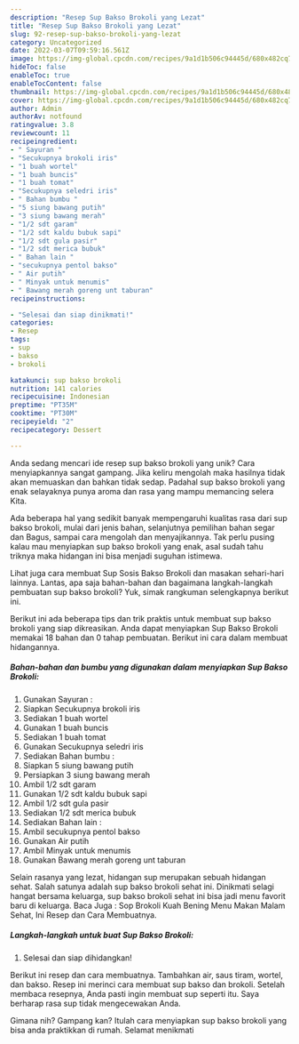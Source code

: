 ```yaml
---
description: "Resep Sup Bakso Brokoli yang Lezat"
title: "Resep Sup Bakso Brokoli yang Lezat"
slug: 92-resep-sup-bakso-brokoli-yang-lezat
category: Uncategorized
date: 2022-03-07T09:59:16.561Z
image: https://img-global.cpcdn.com/recipes/9a1d1b506c94445d/680x482cq70/sup-bakso-brokoli-foto-resep-utama.jpg
hideToc: false
enableToc: true
enableTocContent: false
thumbnail: https://img-global.cpcdn.com/recipes/9a1d1b506c94445d/680x482cq70/sup-bakso-brokoli-foto-resep-utama.jpg
cover: https://img-global.cpcdn.com/recipes/9a1d1b506c94445d/680x482cq70/sup-bakso-brokoli-foto-resep-utama.jpg
author: Admin
authorAv: notfound
ratingvalue: 3.8
reviewcount: 11
recipeingredient:
- " Sayuran "
- "Secukupnya brokoli iris"
- "1 buah wortel"
- "1 buah buncis"
- "1 buah tomat"
- "Secukupnya seledri iris"
- " Bahan bumbu "
- "5 siung bawang putih"
- "3 siung bawang merah"
- "1/2 sdt garam"
- "1/2 sdt kaldu bubuk sapi"
- "1/2 sdt gula pasir"
- "1/2 sdt merica bubuk"
- " Bahan lain "
- "secukupnya pentol bakso"
- " Air putih"
- " Minyak untuk menumis"
- " Bawang merah goreng unt taburan"
recipeinstructions:

- "Selesai dan siap dinikmati!"
categories:
- Resep
tags:
- sup
- bakso
- brokoli

katakunci: sup bakso brokoli 
nutrition: 141 calories
recipecuisine: Indonesian
preptime: "PT35M"
cooktime: "PT30M"
recipeyield: "2"
recipecategory: Dessert

---
```





Anda sedang mencari ide resep sup bakso brokoli yang unik? Cara menyiapkannya sangat gampang. Jika keliru mengolah maka hasilnya tidak akan memuaskan dan bahkan tidak sedap. Padahal sup bakso brokoli yang enak selayaknya punya aroma dan rasa yang mampu memancing selera Kita.





Ada beberapa hal yang sedikit banyak mempengaruhi kualitas rasa dari sup bakso brokoli, mulai dari jenis bahan, selanjutnya pemilihan bahan segar dan Bagus, sampai cara mengolah dan menyajikannya. Tak perlu pusing kalau mau menyiapkan sup bakso brokoli yang enak,      asal sudah tahu triknya maka hidangan ini bisa menjadi suguhan istimewa.














Lihat juga cara membuat Sup Sosis Bakso Brokoli dan masakan sehari-hari lainnya. Lantas, apa saja bahan-bahan dan bagaimana langkah-langkah pembuatan sup bakso brokoli? Yuk, simak rangkuman selengkapnya berikut ini.






Berikut ini ada beberapa tips dan trik praktis untuk membuat sup bakso brokoli yang siap dikreasikan. Anda dapat menyiapkan Sup Bakso Brokoli memakai 18 bahan dan 0 tahap pembuatan. Berikut ini cara dalam membuat hidangannya.

<!--inarticleads1-->

##### Bahan-bahan dan bumbu yang digunakan dalam menyiapkan Sup Bakso Brokoli:

1. Gunakan  Sayuran :
1. Siapkan Secukupnya brokoli iris
1. Sediakan 1 buah wortel
1. Gunakan 1 buah buncis
1. Sediakan 1 buah tomat
1. Gunakan Secukupnya seledri iris
1. Sediakan  Bahan bumbu :
1. Siapkan 5 siung bawang putih
1. Persiapkan 3 siung bawang merah
1. Ambil 1/2 sdt garam
1. Gunakan 1/2 sdt kaldu bubuk sapi
1. Ambil 1/2 sdt gula pasir
1. Sediakan 1/2 sdt merica bubuk
1. Sediakan  Bahan lain :
1. Ambil secukupnya pentol bakso
1. Gunakan  Air putih
1. Ambil  Minyak untuk menumis
1. Gunakan  Bawang merah goreng unt taburan


Selain rasanya yang lezat, hidangan sup merupakan sebuah hidangan sehat. Salah satunya adalah sup bakso brokoli sehat ini. Dinikmati selagi hangat bersama keluarga, sup bakso brokoli sehat ini bisa jadi menu favorit baru di keluarga. Baca Juga : Sop Brokoli Kuah Bening Menu Makan Malam Sehat, Ini Resep dan Cara Membuatnya. 

<!--inarticleads2-->

##### Langkah-langkah untuk buat Sup Bakso Brokoli:


1. Selesai dan siap dihidangkan!

Berikut ini resep dan cara membuatnya. Tambahkan air, saus tiram, wortel, dan bakso. Resep ini merinci cara membuat sup bakso dan brokoli. Setelah membaca resepnya, Anda pasti ingin membuat sup seperti itu. Saya berharap rasa sup tidak mengecewakan Anda. 

Gimana nih? Gampang kan? Itulah cara menyiapkan sup bakso brokoli yang bisa anda praktikkan di rumah. Selamat menikmati
